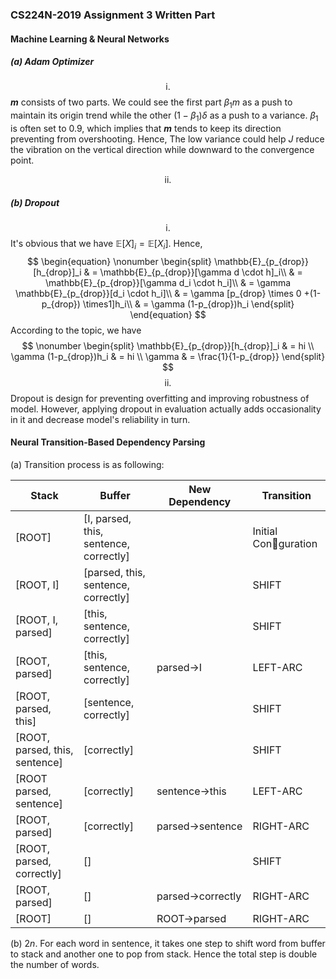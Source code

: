 ### CS224N-2019 Assignment 3 Written Part ###

#### Machine Learning & Neural Networks ####

##### (a) Adam Optimizer #####

$$\mathrm{i.}$$  **$m$** consists of two parts. We could see the first part $\beta_1m$ as a push to maintain its origin trend while the other $(1-\beta_1)\delta$ as a push to a variance. $\beta_1$ is often set to 0.9, which implies that **$m$** tends to keep its direction preventing from overshooting. Hence, The low variance could help $J$ reduce the vibration on the vertical direction while downward to the convergence point.

$$\mathrm{ii.}$$ 

##### (b) Dropout #####

$$\mathrm{i.}$$ It's obvious that we have $\mathbb{E}[X]_i = \mathbb{E}[X_i]$. Hence,
$$
\begin{equation} \nonumber
\begin{split}
\mathbb{E}_{p_{drop}}[h_{drop}]_i & = \mathbb{E}_{p_{drop}}[\gamma d \cdot h]_i\\
& = \mathbb{E}_{p_{drop}}[\gamma d_i \cdot h_i]\\
& = \gamma \mathbb{E}_{p_{drop}}[d_i \cdot h_i]\\
& = \gamma [p_{drop} \times 0 +(1-p_{drop}) \times1]h_i\\
& = \gamma (1-p_{drop})h_i
\end{split} 
\end{equation}
$$
According to the topic, we have 
$$
\nonumber 
\begin{split}
\mathbb{E}_{p_{drop}}[h_{drop}]_i & = hi \\
\gamma (1-p_{drop})h_i & = hi \\
\gamma & = \frac{1}{1-p_{drop}}
\end{split}
$$
$$\mathrm{ii.}$$ Dropout is design for preventing overfitting and improving robustness of model. However, applying dropout in evaluation  actually adds occasionality in it and decrease model's reliability in turn. 

#### Neural Transition-Based Dependency Parsing ####

(a) Transition process is as following:

| Stack                          | Buffer                                 | New Dependency               | Transition          |
| ------------------------------ | -------------------------------------- | ---------------------------- | ------------------- |
| [ROOT]                         | [I, parsed, this, sentence, correctly] |                              | Initial Conguration |
| [ROOT, I]                      | [parsed, this, sentence, correctly]    |                              | SHIFT               |
| [ROOT, I, parsed]              | [this, sentence, correctly]            |                              | SHIFT               |
| [ROOT, parsed]                 | [this, sentence, correctly]            | parsed$\rightarrow$I         | LEFT-ARC            |
| [ROOT, parsed, this]           | [sentence, correctly]                  |                              | SHIFT               |
| [ROOT, parsed, this, sentence] | [correctly]                            |                              | SHIFT               |
| [ROOT parsed,  sentence]       | [correctly]                            | sentence$\rightarrow$this    | LEFT-ARC            |
| [ROOT, parsed]                 | [correctly]                            | parsed$\rightarrow$sentence  | RIGHT-ARC           |
| [ROOT, parsed, correctly]      | []                                     |                              | SHIFT               |
| [ROOT, parsed]                 | []                                     | parsed$\rightarrow$correctly | RIGHT-ARC           |
| [ROOT]                         | []                                     | ROOT$\rightarrow$parsed      | RIGHT-ARC           |

(b) 2$n$. For each word in sentence, it takes one step to shift word from buffer to stack and another one to pop from stack. Hence the total step is double the number of words.



